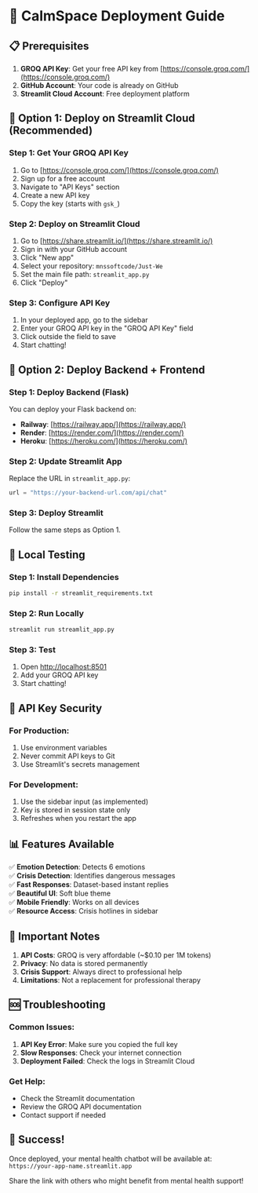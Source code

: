 # 🚀 CalmSpace Deployment Guide

## 📋 **Prerequisites**

1. **GROQ API Key**: Get your free API key from [https://console.groq.com/](https://console.groq.com/)
2. **GitHub Account**: Your code is already on GitHub
3. **Streamlit Cloud Account**: Free deployment platform

## 🎯 **Option 1: Deploy on Streamlit Cloud (Recommended)**

### **Step 1: Get Your GROQ API Key**
1. Go to [https://console.groq.com/](https://console.groq.com/)
2. Sign up for a free account
3. Navigate to "API Keys" section
4. Create a new API key
5. Copy the key (starts with `gsk_`)

### **Step 2: Deploy on Streamlit Cloud**
1. Go to [https://share.streamlit.io/](https://share.streamlit.io/)
2. Sign in with your GitHub account
3. Click "New app"
4. Select your repository: `mnssoftcode/Just-We`
5. Set the main file path: `streamlit_app.py`
6. Click "Deploy"

### **Step 3: Configure API Key**
1. In your deployed app, go to the sidebar
2. Enter your GROQ API key in the "GROQ API Key" field
3. Click outside the field to save
4. Start chatting!

## 🎯 **Option 2: Deploy Backend + Frontend**

### **Step 1: Deploy Backend (Flask)**
You can deploy your Flask backend on:
- **Railway**: [https://railway.app/](https://railway.app/)
- **Render**: [https://render.com/](https://render.com/)
- **Heroku**: [https://heroku.com/](https://heroku.com/)

### **Step 2: Update Streamlit App**
Replace the URL in `streamlit_app.py`:
```python
url = "https://your-backend-url.com/api/chat"
```

### **Step 3: Deploy Streamlit**
Follow the same steps as Option 1.

## 🔧 **Local Testing**

### **Step 1: Install Dependencies**
```bash
pip install -r streamlit_requirements.txt
```

### **Step 2: Run Locally**
```bash
streamlit run streamlit_app.py
```

### **Step 3: Test**
1. Open [http://localhost:8501](http://localhost:8501)
2. Add your GROQ API key
3. Start chatting!

## 🔑 **API Key Security**

### **For Production:**
1. Use environment variables
2. Never commit API keys to Git
3. Use Streamlit's secrets management

### **For Development:**
1. Use the sidebar input (as implemented)
2. Key is stored in session state only
3. Refreshes when you restart the app

## 📊 **Features Available**

✅ **Emotion Detection**: Detects 6 emotions  
✅ **Crisis Detection**: Identifies dangerous messages  
✅ **Fast Responses**: Dataset-based instant replies  
✅ **Beautiful UI**: Soft blue theme  
✅ **Mobile Friendly**: Works on all devices  
✅ **Resource Access**: Crisis hotlines in sidebar  

## 🚨 **Important Notes**

1. **API Costs**: GROQ is very affordable (~$0.10 per 1M tokens)
2. **Privacy**: No data is stored permanently
3. **Crisis Support**: Always direct to professional help
4. **Limitations**: Not a replacement for professional therapy

## 🆘 **Troubleshooting**

### **Common Issues:**
1. **API Key Error**: Make sure you copied the full key
2. **Slow Responses**: Check your internet connection
3. **Deployment Failed**: Check the logs in Streamlit Cloud

### **Get Help:**
- Check the Streamlit documentation
- Review the GROQ API documentation
- Contact support if needed

## 🎉 **Success!**

Once deployed, your mental health chatbot will be available at:
`https://your-app-name.streamlit.app`

Share the link with others who might benefit from mental health support! 